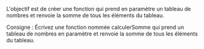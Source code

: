 L'objectif est de créer une fonction qui prend en paramètre un tableau de nombres et renvoie la somme de tous les éléments du tableau.

Consigne : Écrivez une fonction nommée calculerSomme qui prend un tableau de nombres en paramètre et renvoie la somme de tous les éléments du tableau.
